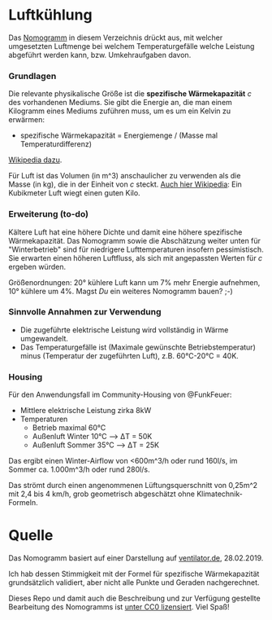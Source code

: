 # Luftkühlung

Das [Nomogramm](https://github.com/aaaaalbert/funkfeuer-sachen/blob/master/luftkuehlung/nomogramm_luftkuehlung.pdf)
in diesem Verzeichnis drückt aus, mit welcher umgesetzten
Luftmenge bei welchem Temperaturgefälle welche Leistung abgeführt werden
kann, bzw. Umkehraufgaben davon.


### Grundlagen
Die relevante physikalische Größe ist die **spezifische Wärmekapazität**
*c* des vorhandenen Mediums. Sie gibt die Energie an, die man einem
Kilogramm eines Mediums zuführen muss, um es um ein Kelvin zu erwärmen:

 * spezifische Wärmekapazität = Energiemenge / (Masse mal Temperaturdifferenz)

[Wikipedia dazu](https://de.wikipedia.org/wiki/Spezifische_W%C3%A4rmekapazit%C3%A4t).

Für Luft ist das Volumen (in m^3) anschaulicher zu verwenden als die
Masse (in kg), die in der Einheit von *c* steckt.
[Auch hier Wikipedia](https://de.wikipedia.org/wiki/Luft#Physikalische_Gr%C3%B6%C3%9Fen_der_Luft):
Ein Kubikmeter Luft wiegt einen guten Kilo.


### Erweiterung (to-do)
Kältere Luft hat eine höhere Dichte und damit eine höhere spezifische
Wärmekapazität. Das Nomogramm sowie die Abschätzung weiter unten für
"Winterbetrieb" sind für niedrigere Lufttemperaturen insofern pessimistisch.
Sie erwarten einen höheren Luftfluss, als sich mit angepassten Werten für
*c* ergeben würden.

Größenordnungen: 20° kühlere Luft kann um 7% mehr Energie aufnehmen,
10° kühlere um 4%. Magst *Du* ein weiteres Nomogramm bauen? ;-)


### Sinnvolle Annahmen zur Verwendung
* Die zugeführte elektrische Leistung wird vollständig in Wärme umgewandelt.
* Das Temperaturgefälle ist (Maximale gewünschte Betriebstemperatur) minus
  (Temperatur der zugeführten Luft), z.B. 60°C-20°C = 40K.


### Housing
Für den Anwendungsfall im Community-Housing von @FunkFeuer:
* Mittlere elektrische Leistung zirka 8kW
* Temperaturen
  * Betrieb maximal 60°C
  * Außenluft Winter 10°C --> ΔT = 50K
  * Außenluft Sommer 35°C --> ΔT = 25K

Das ergibt einen Winter-Airflow von <600m^3/h oder rund 160l/s,
im Sommer ca. 1.000m^3/h oder rund 280l/s.

Das strömt durch einen angenommenen Lüftungsquerschnitt von 0,25m^2 mit
2,4 bis 4 km/h, grob geometrisch abgeschätzt ohne Klimatechnik-Formeln.


# Quelle
Das Nomogramm basiert auf einer Darstellung auf
[ventilator.de](https://www.ventilator.de/kuehlung-von-servern-computern-mittels-aussenluft), 28.02.2019.

Ich hab dessen Stimmigkeit mit der Formel für spezifische Wärmekapazität
grundsätzlich validiert, aber nicht alle Punkte und Geraden nachgerechnet.

Dieses Repo und damit auch die Beschreibung und zur Verfügung gestellte Bearbeitung
des Nomogramms ist
[unter CC0 lizensiert](https://creativecommons.org/publicdomain/zero/1.0/).
Viel Spaß!
